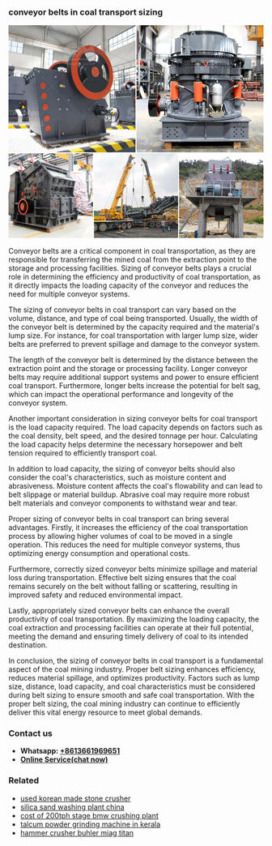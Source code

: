 <h3>conveyor belts in coal transport sizing</h3><img src='1702260145.jpg' alt=''><p>Conveyor belts are a critical component in coal transportation, as they are responsible for transferring the mined coal from the extraction point to the storage and processing facilities. Sizing of conveyor belts plays a crucial role in determining the efficiency and productivity of coal transportation, as it directly impacts the loading capacity of the conveyor and reduces the need for multiple conveyor systems.</p><p>The sizing of conveyor belts in coal transport can vary based on the volume, distance, and type of coal being transported. Usually, the width of the conveyor belt is determined by the capacity required and the material's lump size. For instance, for coal transportation with larger lump size, wider belts are preferred to prevent spillage and damage to the conveyor system.</p><p>The length of the conveyor belt is determined by the distance between the extraction point and the storage or processing facility. Longer conveyor belts may require additional support systems and power to ensure efficient coal transport. Furthermore, longer belts increase the potential for belt sag, which can impact the operational performance and longevity of the conveyor system.</p><p>Another important consideration in sizing conveyor belts for coal transport is the load capacity required. The load capacity depends on factors such as the coal density, belt speed, and the desired tonnage per hour. Calculating the load capacity helps determine the necessary horsepower and belt tension required to efficiently transport coal.</p><p>In addition to load capacity, the sizing of conveyor belts should also consider the coal's characteristics, such as moisture content and abrasiveness. Moisture content affects the coal's flowability and can lead to belt slippage or material buildup. Abrasive coal may require more robust belt materials and conveyor components to withstand wear and tear.</p><p>Proper sizing of conveyor belts in coal transport can bring several advantages. Firstly, it increases the efficiency of the coal transportation process by allowing higher volumes of coal to be moved in a single operation. This reduces the need for multiple conveyor systems, thus optimizing energy consumption and operational costs.</p><p>Furthermore, correctly sized conveyor belts minimize spillage and material loss during transportation. Effective belt sizing ensures that the coal remains securely on the belt without falling or scattering, resulting in improved safety and reduced environmental impact.</p><p>Lastly, appropriately sized conveyor belts can enhance the overall productivity of coal transportation. By maximizing the loading capacity, the coal extraction and processing facilities can operate at their full potential, meeting the demand and ensuring timely delivery of coal to its intended destination.</p><p>In conclusion, the sizing of conveyor belts in coal transport is a fundamental aspect of the coal mining industry. Proper belt sizing enhances efficiency, reduces material spillage, and optimizes productivity. Factors such as lump size, distance, load capacity, and coal characteristics must be considered during belt sizing to ensure smooth and safe coal transportation. With the proper belt sizing, the coal mining industry can continue to efficiently deliver this vital energy resource to meet global demands.</p><h3>Contact us</h3><ul><li><strong>Whatsapp:&nbsp;<a href="https://wa.me/8613661969651">+8613661969651</a></strong></li><li><a href="https://swt.shibang-china.com/?git&amp;zhl&amp;conveyor belts in coal transport sizing"><strong>Online Service(chat now)</strong></a></li></ul><h3>Related</h3><ul><li><a href='used korean made stone crusher.md'>used korean made stone crusher</a></li><li><a href='silica sand washing plant china.md'>silica sand washing plant china</a></li><li><a href='cost of 200tph stage bmw crushing plant.md'>cost of 200tph stage bmw crushing plant</a></li><li><a href='talcum powder grinding machine in kerala.md'>talcum powder grinding machine in kerala</a></li><li><a href='hammer crusher buhler miag titan.md'>hammer crusher buhler miag titan</a></li></ul>